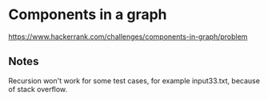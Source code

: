 # Components in a graph

https://www.hackerrank.com/challenges/components-in-graph/problem

## Notes

Recursion won't work for some test cases, for example input33.txt, because of
stack overflow.